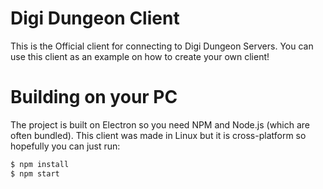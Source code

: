 # Digi Dungeon Client

This is the Official client for connecting to Digi Dungeon Servers. You can use this client as an example on how to create your own client!

# Building on your PC

The project is built on Electron so you need NPM and Node.js (which are often bundled). This client was made in Linux but it is cross-platform so hopefully you can just run:

```bash
$ npm install
$ npm start
```
